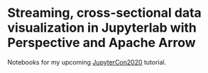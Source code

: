# Streaming, cross-sectional data visualization in Jupyterlab with Perspective and Apache Arrow

Notebooks for my upcoming [JupyterCon2020](http://jupytercon.com/) tutorial.